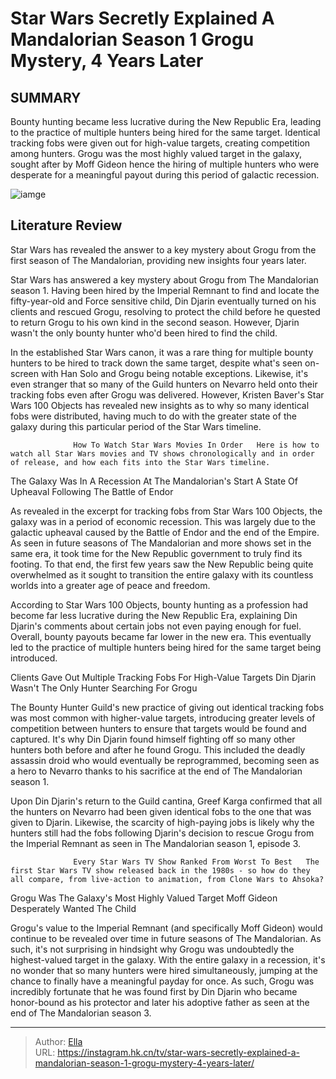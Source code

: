 # Star Wars Secretly Explained A Mandalorian Season 1 Grogu Mystery, 4 Years Later


## SUMMARY 



  Bounty hunting became less lucrative during the New Republic Era, leading to the practice of multiple hunters being hired for the same target.   Identical tracking fobs were given out for high-value targets, creating competition among hunters.   Grogu was the most highly valued target in the galaxy, sought after by Moff Gideon hence the hiring of multiple hunters who were desperate for a meaningful payout during this period of galactic recession.  

![iamge](https://static1.srcdn.com/wordpress/wp-content/uploads/2024/01/grogu-and-mandalorian-season-1.jpg)

## Literature Review
Star Wars has revealed the answer to a key mystery about Grogu from the first season of The Mandalorian, providing new insights four years later.




Star Wars has answered a key mystery about Grogu from The Mandalorian season 1. Having been hired by the Imperial Remnant to find and locate the fifty-year-old and Force sensitive child, Din Djarin eventually turned on his clients and rescued Grogu, resolving to protect the child before he quested to return Grogu to his own kind in the second season. However, Djarin wasn&#39;t the only bounty hunter who&#39;d been hired to find the child.




In the established Star Wars canon, it was a rare thing for multiple bounty hunters to be hired to track down the same target, despite what&#39;s seen on-screen with Han Solo and Grogu being notable exceptions. Likewise, it&#39;s even stranger that so many of the Guild hunters on Nevarro held onto their tracking fobs even after Grogu was delivered. However, Kristen Baver&#39;s Star Wars 100 Objects has revealed new insights as to why so many identical fobs were distributed, having much to do with the greater state of the galaxy during this particular period of the Star Wars timeline.

                  How To Watch Star Wars Movies In Order   Here is how to watch all Star Wars movies and TV shows chronologically and in order of release, and how each fits into the Star Wars timeline.    


 The Galaxy Was In A Recession At The Mandalorian&#39;s Start 
A State Of Upheaval Following The Battle of Endor
          




As revealed in the excerpt for tracking fobs from Star Wars 100 Objects, the galaxy was in a period of economic recession. This was largely due to the galactic upheaval caused by the Battle of Endor and the end of the Empire. As seen in future seasons of The Mandalorian and more shows set in the same era, it took time for the New Republic government to truly find its footing. To that end, the first few years saw the New Republic being quite overwhelmed as it sought to transition the entire galaxy with its countless worlds into a greater age of peace and freedom.

According to Star Wars 100 Objects, bounty hunting as a profession had become far less lucrative during the New Republic Era, explaining Din Djarin&#39;s comments about certain jobs not even paying enough for fuel. Overall, bounty payouts became far lower in the new era. This eventually led to the practice of multiple hunters being hired for the same target being introduced.



 Clients Gave Out Multiple Tracking Fobs For High-Value Targets 
Din Djarin Wasn&#39;t The Only Hunter Searching For Grogu
         




The Bounty Hunter Guild&#39;s new practice of giving out identical tracking fobs was most common with higher-value targets, introducing greater levels of competition between hunters to ensure that targets would be found and captured. It&#39;s why Din Djarin found himself fighting off so many other hunters both before and after he found Grogu. This included the deadly assassin droid who would eventually be reprogrammed, becoming seen as a hero to Nevarro thanks to his sacrifice at the end of The Mandalorian season 1.

Upon Din Djarin&#39;s return to the Guild cantina, Greef Karga confirmed that all the hunters on Nevarro had been given identical fobs to the one that was given to Djarin. Likewise, the scarcity of high-paying jobs is likely why the hunters still had the fobs following Djarin&#39;s decision to rescue Grogu from the Imperial Remnant as seen in The Mandalorian season 1, episode 3. 

                  Every Star Wars TV Show Ranked From Worst To Best   The first Star Wars TV show released back in the 1980s - so how do they all compare, from live-action to animation, from Clone Wars to Ahsoka?    






 Grogu Was The Galaxy&#39;s Most Highly Valued Target 
Moff Gideon Desperately Wanted The Child
          

Grogu&#39;s value to the Imperial Remnant (and specifically Moff Gideon) would continue to be revealed over time in future seasons of The Mandalorian. As such, it&#39;s not surprising in hindsight why Grogu was undoubtedly the highest-valued target in the galaxy. With the entire galaxy in a recession, it&#39;s no wonder that so many hunters were hired simultaneously, jumping at the chance to finally have a meaningful payday for once. As such, Grogu was incredibly fortunate that he was found first by Din Djarin who became honor-bound as his protector and later his adoptive father as seen at the end of The Mandalorian season 3.



---

> Author: [Ella](https://instagram.hk.cn/)  
> URL: https://instagram.hk.cn/tv/star-wars-secretly-explained-a-mandalorian-season-1-grogu-mystery-4-years-later/  

